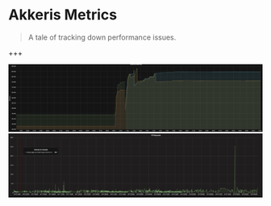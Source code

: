 # Akkeris Metrics

> A tale of tracking down performance issues.

+++

![Memory](images/memory.png)
![Requests](images/requests.png)
